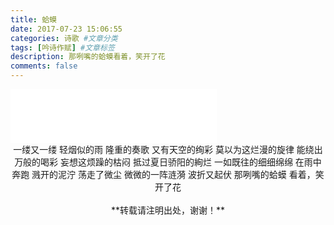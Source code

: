 ```yaml
---
title: 蛤蟆
date: 2017-07-23 15:06:55
categories: 诗歌 #文章分类
tags: [吟诗作赋] #文章标签
description: 那咧嘴的蛤蟆看着，笑开了花
comments: false
---
```

<iframe frameborder="no" border="0" marginwidth="0" marginheight="0" width=330 height=86 src="//music.163.com/outchain/player?type=2&id=407002483&auto=1&height=66"></iframe>
<!--more-->
<center>
一缕又一缕
轻烟似的雨
隆重的奏歌
又有天空的绚彩
莫以为这烂漫的旋律
能绕出万般的喝彩
妄想这烦躁的枯闷
抵过夏日骄阳的絢烂
一如既往的细细绵绵
在雨中奔跑
溅开的泥泞
荡走了微尘
微微的一阵涟漪
波折又起伏
那咧嘴的蛤蟆
看着，笑开了花 
</center>

<br/>
<center>**转载请注明出处，谢谢！**</center>